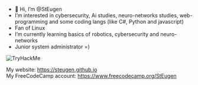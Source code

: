 - 👋 Hi, I’m @StEugen
- I’m interested in cybersecurity, Ai studies, neuro-networks studies, web-programming and some coding langs (like C#, Python and javascript)
- Fan of Linux
- I’m currently learning basics of robotics, cybersecurity and neuro-networks
- Junior system administrator =)

<img src="https://tryhackme-badges.s3.amazonaws.com/kali.d.png" alt="TryHackMe">
 

My website: https://steugen.github.io
<br>
My FreeCodeCamp account: https://www.freecodecamp.org/StEugen

<!---
StEugen/StEugen is a ✨ special ✨ repository because its `README.md` (this file) appears on your GitHub profile.
You can click the Preview link to take a look at your changes.
--->

